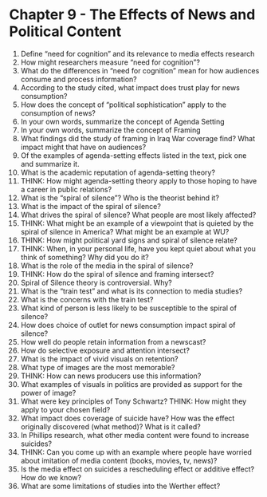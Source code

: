 # Chapter 9 - The Effects of News and Political Content
1.	Define “need for cognition” and its relevance to media effects research 
2.	How might researchers measure “need for cognition”?
3.	What do the differences in “need for cognition” mean for how audiences consume and process information?
4.	According to the study cited, what impact does trust play for news consumption?
5.	How does the concept of “political sophistication” apply to the consumption of news?
6.	In your own words, summarize the concept of Agenda Setting
7.	In your own words, summarize the concept of Framing
8.	What findings did the study of framing in Iraq War coverage find? What impact might that have on audiences?
9.	Of the examples of agenda-setting effects listed in the text, pick one and summarize it. 
10.	What is the academic reputation of agenda-setting theory?
11.	THINK: How might agenda-setting theory apply to those hoping to have a career in public relations?
12.	What is the “spiral of silence”? Who is the theorist behind it?
13.	What is the impact of the spiral of silence? 
14.	What drives the spiral of silence? What people are most likely affected?
15.	THINK: What might be an example of a viewpoint that is quieted by the spiral of silence in America? What might be an example at WU?
16.	 THINK: How might political yard signs and spiral of silence relate?
17.	THINK: When, in your personal life, have you kept quiet about what you think of something? Why did you do it?
18.	What is the role of the media in the spiral of silence?
19.	THINK: How do the spiral of silence and framing intersect? 
20.	Spiral of Silence theory is controversial. Why?
21.	What is the “train test” and what is its connection to media studies?
22.	What is the concerns with the train test?
23.	What kind of person is less likely to be susceptible to the spiral of silence?
24.	How does choice of outlet for news consumption impact spiral of silence?
25.	How well do people retain information from a newscast? 
26.	How do selective exposure and attention intersect?
27.	What is the impact of vivid visuals on retention?
28.	What type of images are the most memorable?
29.	THINK: How can news producers use this information?
30.	What examples of visuals in politics are provided as support for the power of image?
31.	What were key principles of Tony Schwartz? THINK: How might they apply to your chosen field?
32.	What impact does coverage of suicide have? How was the effect originally discovered (what method)? What is it called?
33.	In Phillips research, what other media content were found to increase suicides?
34.	THINK: Can you come up with an example where people have worried about imitation of media content (books, movies, tv, news)?
35.	Is the media effect on suicides a rescheduling effect or additive effect? How do we know?
36.	What are some limitations of studies into the Werther effect?
